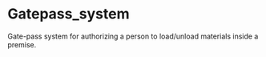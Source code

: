 # Gatepass_system
Gate-pass system for authorizing a person to load/unload materials inside a premise.
